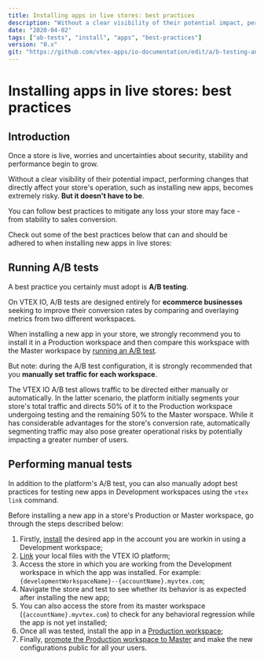 ```yaml
---
title: Installing apps in live stores: best practices
description: "Without a clear visibility of their potential impact, performing changes that directly affect your store's operation becomes extremely risky. But it doesn't have to be. Learn now the best practices to install apps in live stores."
date: "2020-04-02"
tags: ["ab-tests", "install", "apps", "best-practices"]
version: "0.x"
git: "https://github.com/vtex-apps/io-documentation/edit/a/b-testing-and-best-practices/docs/en/Recipes/store-management/installing-apps-in-live-stores-best-practices.md"
---
```


# Installing apps in live stores: best practices

## Introduction

Once a store is live, worries and uncertainties about security, stability and performance begin to grow.

Without a clear visibility of their potential impact, performing changes that directly affect your store's operation, such as installing new apps, becomes extremely risky. **But it doesn't have to be**.

You can follow best practices to mitigate any loss your store may face - from stability to sales conversion.

Check out some of the best practices below that can and should be adhered to when installing new apps in live stores:

## Running A/B tests

A best practice you certainly must adopt is **A/B testing**.

On VTEX IO, A/B tests are designed entirely for **ecommerce businesses** seeking to improve their conversion rates by comparing and overlaying metrics from two different workspaces.

When installing a new app in your store, we strongly recommend you to install it in a Production workspace and then compare this workspace with the Master workspace by [running an A/B test](https://vtex.io/docs/recipes/development/running-native-ab-testing).

But note: during the A/B test configuration, it is strongly recommended that you **manually set traffic for each workspace**.

<div class="alert alert-warning">
The VTEX IO A/B test allows traffic to be directed either manually or automatically. In the latter scenario, the platform initially segments your store's total traffic and directs 50% of it to the Production workspace undergoing testing and the remaining 50% to the Master worspace. While it has considerable advantages for the store's conversion rate, automatically segmenting traffic may also pose greater operational risks by potentially impacting a greater number of users. 
</div>

## Performing manual tests

In addition to the platform's A/B test, you can also manually adopt best practices for testing new apps in Development workspaces using the `vtex link` command.

Before installing a new app in a store's Production or Master workspace, go through the steps described below:

1. Firstly, [install](https://vtex.io/docs/recipes/development/installing-an-app) the desired app in the account you are workin in using a Development workspace;
2. [Link](https://vtex.io/docs/recipes/development/linking-an-app) your local files with the VTEX IO platform;
3. Access the store in which you are working from the Development workspace in which the app was installed. For example: `{developmentWorkspaceName}--{accountName}.myvtex.com`;
4. Navigate the store and test to see whether its behavior is as expected after installing the new app;
5. You can also access the store from its master workspace (`{accountName}.myvtex.com`) to check for any behavioral regression while the app is not yet installed;
6. Once all was tested, install the app in a [Production workspace](https://vtex.io/docs/recipes/development/creating-a-production-workspace);
7. Finally, [promote the Production workspace to Master](https://vtex.io/docs/recipes/development/promoting-a-workspace-to-master) and make the new configurations public for all your users.
